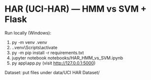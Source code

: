 # HAR (UCI-HAR) — HMM vs SVM + Flask

Run locally (Windows):
1) py -m venv .venv
2) .\.venv\Scripts\activate
3) py -m pip install -r requirements.txt
4) jupyter notebook notebooks/HAR_HMM_vs_SVM.ipynb
5) py app\app.py  (visit http://127.0.0.1:5000)

Dataset: put files under  data/UCI HAR Dataset/
